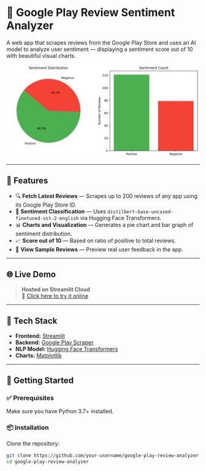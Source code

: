 # 📱 Google Play Review Sentiment Analyzer

A web app that scrapes reviews from the Google Play Store and uses an AI model to analyze user sentiment — displaying a sentiment score out of 10 with beautiful visual charts.

![Streamlit Screenshot](./test.png)

---

## 🚀 Features

- 🔍 **Fetch Latest Reviews** — Scrapes up to 200 reviews of any app using its Google Play Store ID.
- 🤖 **Sentiment Classification** — Uses `distilbert-base-uncased-finetuned-sst-2-english` via Hugging Face Transformers.
- 📊 **Charts and Visualization** — Generates a pie chart and bar graph of sentiment distribution.
- 📈 **Score out of 10** — Based on ratio of positive to total reviews.
- 📝 **View Sample Reviews** — Preview real user feedback in the app.

---

## 🌐 Live Demo

> **Hosted on Streamlit Cloud**  
> 🔗 [Click here to try it online]([https://your-username.streamlit.app](https://app-review-sentiment-analysis.streamlit.app))  

---

## 🧰 Tech Stack

- **Frontend:** [Streamlit](https://streamlit.io/)
- **Backend:** [Google Play Scraper](https://pypi.org/project/google-play-scraper/)
- **NLP Model:** [Hugging Face Transformers](https://huggingface.co/transformers/)
- **Charts:** [Matplotlib](https://matplotlib.org/)

---

## 🔧 Getting Started

### ✅ Prerequisites

Make sure you have Python 3.7+ installed.

### 📦 Installation

Clone the repository:

```bash
git clone https://github.com/your-username/google-play-review-analyzer.git
cd google-play-review-analyzer
